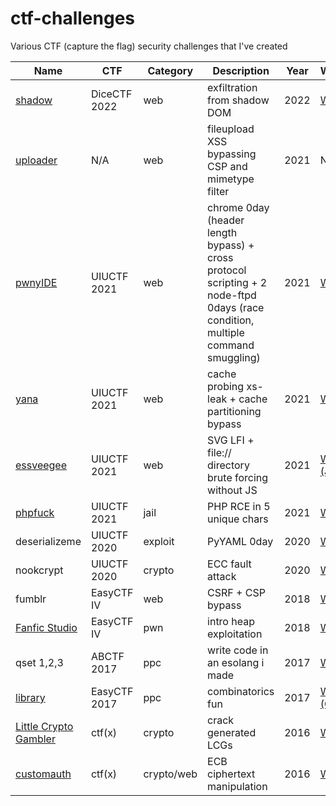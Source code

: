 # ctf-challenges
Various CTF (capture the flag) security challenges that I've created


| Name  | CTF | Category | Description | Year | Writeup |
--------|-----|----------|-------------|------|---------|
| [shadow](https://github.com/dicegang/dicectf-2022-challenges/tree/master/web/shadow) | DiceCTF 2022 | web | exfiltration from shadow DOM | 2022 | [Writeup](https://github.com/Super-Guesser/ctf/blob/master/2022/dicectf/shadow.md) |
| [uploader](https://github.com/arxenix/uploader-chal) | N/A | web | fileupload XSS bypassing CSP and mimetype filter  | 2021 | N/A |
| [pwnyIDE](https://github.com/sigpwny/UIUCTF-2021-Public/tree/master/web/pwnyide) | UIUCTF 2021 | web | chrome 0day (header length bypass) + cross protocol scripting + 2 node-ftpd 0days (race condition, multiple command smuggling) | 2021 | [Writeup](https://hackmd.io/@parrot409/HJJU1B_1t) |
| [yana](https://github.com/sigpwny/UIUCTF-2021-Public/tree/master/web/yana) | UIUCTF 2021 | web | cache probing xs-leak + cache partitioning bypass | 2021 | [Writeup](https://fireshellsecurity.team/uiuctf2021-yana/) |
| [essveegee](https://github.com/sigpwny/UIUCTF-2021-Public/tree/master/web/essveegee) | UIUCTF 2021 | web | SVG LFI + file:// directory brute forcing without JS | 2021 | [Writeup (JP)](https://nanimokangaeteinai.hateblo.jp/entry/2021/08/02/103244#Web-483-essveegee-4-solves) |
| [phpfuck](https://github.com/sigpwny/UIUCTF-2021-Public/tree/master/jail/phpfuck) | UIUCTF 2021 | jail | PHP RCE in 5 unique chars | 2021 | [Writeup](https://mystiz.hk/posts/2021-08-10-uiuctf-phpfuck/) |
| deserializeme | UIUCTF 2020 | exploit | PyYAML 0day | 2020 | [Writeup](https://hackmd.io/@harrier/uiuctf20) |
| nookcrypt | UIUCTF 2020 | crypto | ECC fault attack | 2020 | [Writeup](https://hackmd.io/@mystiz/uiuctf-2020-nookcrypt) |
| fumblr | EasyCTF IV | web | CSRF + CSP bypass | 2018 | [Writeup](https://ctfshellclub.github.io/2018/02/21/easyctf-fumblr/) |
| [Fanfic Studio](https://github.com/easyctf/easyctf-iv-problems/tree/master/fanfic) | EasyCTF IV | pwn | intro heap exploitation | 2018 | [Writeup](https://ctftime.org/writeup/8827) |
| qset 1,2,3 | ABCTF 2017 | ppc | write code in an esolang i made | 2017 | [Writeup](https://github.com/ctfs/write-ups-2016/tree/master/abctf-2016/ppc/qset1-100) |
| [library](https://github.com/easyctf/easyctf-2017-problems/blob/master/library/description.md) | EasyCTF 2017 | ppc | combinatorics fun | 2017 | [Writeup (CN)](https://hackfun.org/2017/04/09/EasyCTF-2017-Misc-Pro-Write-Up/#Library) |
| [Little Crypto Gambler](https://github.com/ctf-x/ctfx-problems-2016/tree/master/crypto/little_crypto_gambler-150) | ctf(x) | crypto | crack generated LCGs | 2016 | [Writeup](http://opensource-thoughts.blogspot.com/2016/08/ctfx-2016-little-crypto-gambler-crypto.html) |
| [customauth](https://github.com/ctf-x/ctfx-problems-2016/tree/master/crypto/customauth-100) | ctf(x) | crypto/web | ECB ciphertext manipulation | 2016 | [Writeup](https://nandynarwhals.org/ctfx2016-customauth/) |
